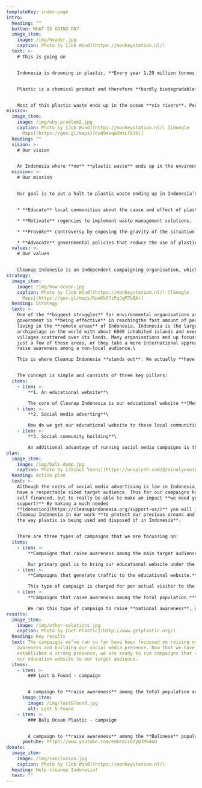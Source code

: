 ```yaml
---
templateKey: index-page
intro:
  heading: ""
  button: WHAT IS GOING ON?
  image_item:
    image: /img/header.jpg
    caption: Photo by [Job Wind](https://monkeystation.nl/)
  text: >-
    # This is going on


    Indonesia is drowning in plastic. **Every year 1.29 million tonnes of plastic** ends up in the **oceans of Indonesia** (about the weight of a million cars). The consequences for the environment and the ecological system are disastrous.


    Plastic is a chemical product and therefore **hardly biodegradable**. If it ends up in the environment, it will remain there for hundreds of years. For the most common plastics a decomposition time of **400 to 600 years** applies.


    Most of this plastic waste ends up in the ocean **via rivers**. People throw their trash into the rivers and the rivers carry it out to the ocean. These people often have **little knowledge** of the plastic pollution problem and have **no proper waste management** at their disposal. They are left with two options to get rid of their trash: **burn it or dump it in a river**.
mission:
  image_item:
    image: /img/why-problem2.jpg
    caption: Photo by [Job Wind](https://monkeystation.nl/) [[Google
      Maps](https://goo.gl/maps/7dxQ9evqARWsLTX36)]
  heading: ""
  vision: >-
    # Our vision


    An Indonesia where **no** **plastic waste** ends up in the environment, including its rivers and oceans.
  mission: >-
    # Our mission


    Our goal is to put a halt to plastic waste ending up in Indonesia’s oceans. To do this we want to:


    * **Educate** local communities about the cause and effect of plastic waste ending up in the oceans.

    * **Motivate** regencies to implement waste management solutions.

    * **Provoke** controversy by exposing the gravity of the situation and the lack of responsibility from government and industry.

    * **Advocate** governmental policies that reduce the use of plastic, enforce waste management, stimulate alternative plastic pollution reducing solutions and raise national awareness.
  values: >-
    # Our values


    Cleanup Indonesia is an independent campaigning organisation, which uses **online communication** to raise national **awareness** about Indonesia’s **oceans plastic pollution crisis**.
strategy:
  image_item:
    image: /img/how-ocean.jpg
    caption: Photo by [Job Wind](https://monkeystation.nl/) [[Google
      Maps](https://goo.gl/maps/RpeKk97iPqJgM7bBA)]
  heading: Strategy
  text: >-
    One of the **biggest struggles** for environmental organisations and even
    government is **being effective** in reachingthe fast amount of people
    living in the **remote areas** of Indonesia. Indonesia is the largest
    archipelago in the world with about 6000 inhabited islands and over 75.000
    villages scattered over its lands. Many organisations end up focussing on
    just a few of these areas, or they take a more international approach to
    raise awareness among a non-local audience.\

    This is where Cleanup Indonesia **stands out**. We actually **have found a way** to reach out to all of these communities and deliver our **clear and educational message** in an effective manner. For this we can thank our experience from working in the advertising industry.


    The concept is simple and consists of three key pillars:
  items:
    - item: >-
        **1. An educational website**\

        The core of Cleanup Indonesia is our educational website **[Membersihkan Indonesia](https://membersihkan.id/)**. It targets the people that live in the rural areas of Indonesia. The website provides a clear explanation of the cause and effect of the problems. It stimulates visitors to make a difference and spread the word, and also offers realistic solutions to regencies and local government. We strongly believe that delivering this website to the local communities **will directly result in a large reduction of plastic ending up in rivers** and the use of single-use plastic as a whole.
    - item: >-
        **2. Social media adverting**\

        How do we get our educational website to these local communities? We use the power of **social media advertising**! This may sound like an overly modern solution for a remote audience, but internet coverage and social media usage is quite up to par in Indonesia. With Facebook alone, we have a potential maximum target **audience of 130 million people**, which is about **half of the total population**. One other great advantage of social media advertising in Indonesia is that it’s very cheap. We can reach **2 million** Indonesian Facebook **users with a budget of only €100** ($110).
    - item: >-
        **3. Social community building**\

        An additional advantage of running social media campaigns is that it is a great way to build up a social community. Having a strong social community gives us a direct connection with our target audience and provides us with important exposure.
plan:
  image_item:
    image: /img/bali-dump.jpg
    caption: Photo by [Zainul Yasni](https://unsplash.com/@zainulyasni6118)
  heading: Action plan
  text: >-
    Although the costs of social media advertising is low in Indonesia, we do
    have a respectable sized target audience. Thus far our campaigns have been
    self financed, but to really be able to make an impact **we need your
    support!** By making a much needed
    **[donation](https://cleanupindonesia.org/support-us/)** you will join
    Cleanup Indonesia in our work **to protect our precious oceans and change
    the way plastic is being used and disposed of in Indonesia**.


    There are three types of campaigns that we are focussing on:
  items:
    - item: >-
        **Campaigns that raise awareness among the main target audience.**\

        Our primary goal is to bring our educational website under the attention of Indonesians living in remote rural areas. To do this we run campaigns with a targetaudience consisting of **all Indonesian Facebook users excluding the mayor cities**. The size of this target audience is **48 million people**. In order to **reach** them all we would need a total of €2400 ($2700).
    - item: >-
        **Campaigns that generate traffic to the educational website.**\

        This type of campaign is charged for per actual visitor to the website. In Indonesia this costs around €0.08 per visitor. Our first goal is to get at least 0.1% of the target audience to our website, so **48.000 visitors**. This comes down to €3800 ($4250).
    - item: >-
        **Campaigns that raise awareness among the total population.**\

        We run this type of campaign to raise **national awareness**, grow our **social media presence** and increase our chances of being picked up by the **media**. To reach the maximum of **130 million**Indonesian Facebook users, we would need a total of €6500 ($7300).
results:
  image_item:
    image: /img/other-solutions.jpg
    caption: Photo by [Get Plastic](http://www.getplastic.org/)
  heading: Key results
  text: The campaigns we’ve ran so far have been focussed on raising national
    awareness and building our social media presence. Now that we have
    established a strong presence, we are ready to run campaigns that deliver
    our education website to our target audience.
  items:
    - item: >-
        ### Lost & Found - campaign


        A campaign to **raise awareness** among the total population and to **stimulate** the growth of **our social community**. The campaign consisted of 16 ads, each displaying a disposed plastic bottle packaging on an Indonesia beach, and asking the brand in question to please come and pick up their lost item. We ran the campaign for one week with a total budget of €160.
      image_item:
        image: /img/lost&found.jpg
        alt: Lost & Found
    - item: >-
        ### Bali Ocean Plastic - campaign


        A campaign to **raise awareness** among the **Balinese** population, about the source of their ocean plastic. Many Balinese believe this plastic comes from their neighboring island Java. Our research shows a different story.
      youtube: https://www.youtube.com/embed/cOzyQTMk4o0
donate:
  image_item:
    image: /img/conclusion.jpg
    caption: Photo by [Job Wind](https://monkeystation.nl/)
  heading: Help cleanup Indonesia!
  text: ""
---
```

